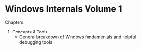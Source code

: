 # Windows Internals Volume 1

Chapters:
1. Concepts & Tools
   - General breakdown of Windows fundamentals and helpful debugging tools 